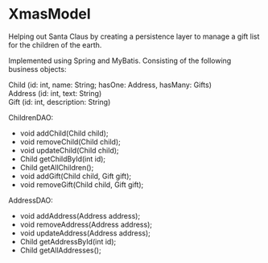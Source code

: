 # XmasModel
Helping out Santa Claus by creating a persistence layer to manage a gift list for the children of the earth.

Implemented using Spring and MyBatis. Consisting of the following business objects:

Child (id: int, name: String; hasOne: Address, hasMany: Gifts)<br>
Address (id: int, text: String)<br>
Gift (id: int, description: String)

ChildrenDAO:
* void addChild(Child child);
* void removeChild(Child child);
* void updateChild(Child child);
* Child getChildById(int id);
* Child getAllChildren();
* void addGift(Child child, Gift gift);
* void removeGift(Child child, Gift gift);

AddressDAO:
* void addAddress(Address address);
* void removeAddress(Address address);
* void updateAddress(Address address);
* Child getAddressById(int id);
* Child getAllAddresses();
